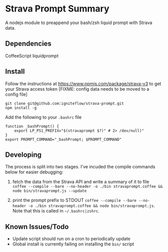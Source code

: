 # Strava Prompt Summary

A nodejs module to preappend your bash/zsh liquid prompt with Strava data.


## Dependencies

CoffeeScript
liquidprompt


## Install

Follow the instructions at https://www.npmjs.com/package/strava-v3 to get your Strava access token [FIXME: config data needs to be moved to a config file]

```
git clone git@github.com:igniteflow/strava-prompt.git
npm install -g
```

Add the following to your `.bashrc` file

```
function _bashPrompt() {
    export LP_PS1_PREFIX="$(stravaprompt $?)" # 2> /dev/null)"
}
export PROMPT_COMMAND="_bashPrompt; $PROMPT_COMMAND"
```

## Developing

The process is split into two stages.  I've incuded the compile commands below for easier debugging:

1. fetch the data from the Strava API and write a summary of it to file  `coffee --compile --bare --no-header -o ./bin stravaprompt.coffee && node bin/stravaprompt.js --update`

2. print the prompt prefix to STDOUT `coffee --compile --bare --no-header -o ./bin stravaprompt.coffee && node bin/stravaprompt.js`.  Note that this is called in `~/.bashrc|zshrc`.


## Known Issues/Todo

- Update script should run on a cron to periodically update
- Global install is currently failing on installing the `bin/` script
